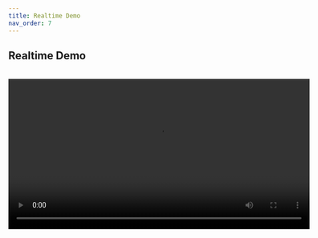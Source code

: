 ```yaml
---
title: Realtime Demo
nav_order: 7
---
```


## Realtime Demo
<br>
<div align="center">
  <video width="600" controls>
    <source src="videos/Cycle_Buddy_Demo.mp4" type="video/mp4">
  </video>
</div>
  
